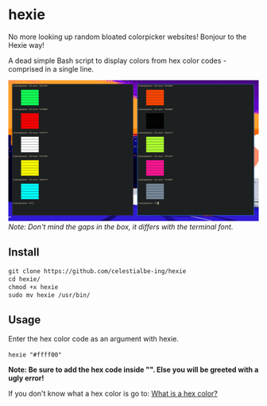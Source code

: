 # hexie

No more looking up random bloated colorpicker websites!
Bonjour to the Hexie way!

A dead simple Bash script to display colors from hex color codes - comprised in a single line.

![Screenshot](Example.png)
*Note: Don't mind the gaps in the box, it differs with the terminal font.*

## Install

```
git clone https://github.com/celestialbe-ing/hexie
cd hexie/
chmod +x hexie
sudo mv hexie /usr/bin/
```
## Usage

Enter the hex color code as an argument with hexie.
 
`hexie "#ffff00"`

**Note: Be sure to add the hex code inside "". Else you will be greeted with a ugly error!**

If you don't know what a hex color is go to:
    [What is a hex color?](https://en.wikipedia.org/wiki/Web_colors)
